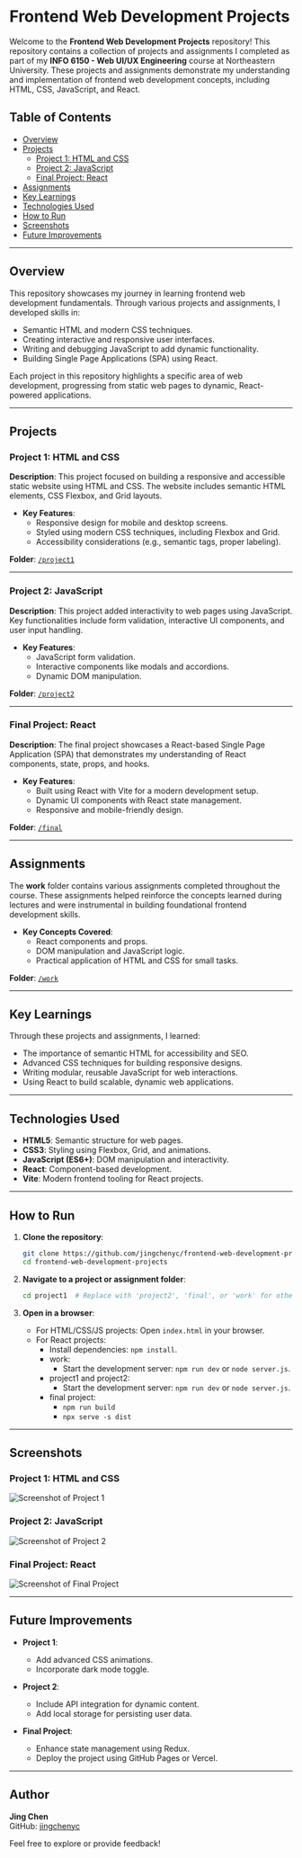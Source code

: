 # Frontend Web Development Projects

Welcome to the **Frontend Web Development Projects** repository! This repository contains a collection of projects and assignments I completed as part of my **INFO 6150 - Web UI/UX Engineering** course at Northeastern University. These projects and assignments demonstrate my understanding and implementation of frontend web development concepts, including HTML, CSS, JavaScript, and React.

## Table of Contents
- [Overview](#overview)
- [Projects](#projects)
  - [Project 1: HTML and CSS](#project-1-html-and-css)
  - [Project 2: JavaScript](#project-2-javascript)
  - [Final Project: React](#final-project-react)
- [Assignments](#assignments)
- [Key Learnings](#key-learnings)
- [Technologies Used](#technologies-used)
- [How to Run](#how-to-run)
- [Screenshots](#screenshots)
- [Future Improvements](#future-improvements)

---

## Overview
This repository showcases my journey in learning frontend web development fundamentals. Through various projects and assignments, I developed skills in:
- Semantic HTML and modern CSS techniques.
- Creating interactive and responsive user interfaces.
- Writing and debugging JavaScript to add dynamic functionality.
- Building Single Page Applications (SPA) using React.

Each project in this repository highlights a specific area of web development, progressing from static web pages to dynamic, React-powered applications.

---

## Projects

### Project 1: HTML and CSS
**Description**: This project focused on building a responsive and accessible static website using HTML and CSS. The website includes semantic HTML elements, CSS Flexbox, and Grid layouts.

- **Key Features**:
  - Responsive design for mobile and desktop screens.
  - Styled using modern CSS techniques, including Flexbox and Grid.
  - Accessibility considerations (e.g., semantic tags, proper labeling).

**Folder**: [`/project1`](./project1)

---

### Project 2: JavaScript
**Description**: This project added interactivity to web pages using JavaScript. Key functionalities include form validation, interactive UI components, and user input handling.

- **Key Features**:
  - JavaScript form validation.
  - Interactive components like modals and accordions.
  - Dynamic DOM manipulation.

**Folder**: [`/project2`](./project2)

---

### Final Project: React
**Description**: The final project showcases a React-based Single Page Application (SPA) that demonstrates my understanding of React components, state, props, and hooks.

- **Key Features**:
  - Built using React with Vite for a modern development setup.
  - Dynamic UI components with React state management.
  - Responsive and mobile-friendly design.

**Folder**: [`/final`](./final)

---

## Assignments
The **work** folder contains various assignments completed throughout the course. These assignments helped reinforce the concepts learned during lectures and were instrumental in building foundational frontend development skills.

- **Key Concepts Covered**:
  - React components and props.
  - DOM manipulation and JavaScript logic.
  - Practical application of HTML and CSS for small tasks.
  
**Folder**: [`/work`](./work)

---

## Key Learnings
Through these projects and assignments, I learned:
- The importance of semantic HTML for accessibility and SEO.
- Advanced CSS techniques for building responsive designs.
- Writing modular, reusable JavaScript for web interactions.
- Using React to build scalable, dynamic web applications.

---

## Technologies Used
- **HTML5**: Semantic structure for web pages.
- **CSS3**: Styling using Flexbox, Grid, and animations.
- **JavaScript (ES6+)**: DOM manipulation and interactivity.
- **React**: Component-based development.
- **Vite**: Modern frontend tooling for React projects.

---

## How to Run
1. **Clone the repository**:
   ```bash
   git clone https://github.com/jingchenyc/frontend-web-development-projects.git
   cd frontend-web-development-projects
   ```

2. **Navigate to a project or assignment folder**:
   ```bash
   cd project1  # Replace with 'project2', 'final', or 'work' for other folders
   ```

3. **Open in a browser**:
   - For HTML/CSS/JS projects: Open `index.html` in your browser.
   - For React projects:
     - Install dependencies: `npm install`.
     - work:
       - Start the development server: `npm run dev` or `node server.js`.
     - project1 and project2:
       - Start the development server: `npm run dev` or `node server.js`.
     - final project:
       - `npm run build`
       - `npx serve -s dist`

---

## Screenshots
### Project 1: HTML and CSS
![Screenshot of Project 1](./screenshots/project1.png)

### Project 2: JavaScript
![Screenshot of Project 2](./screenshots/project2.png)

### Final Project: React
![Screenshot of Final Project](./screenshots/final.png)

---

## Future Improvements
- **Project 1**:
  - Add advanced CSS animations.
  - Incorporate dark mode toggle.

- **Project 2**:
  - Include API integration for dynamic content.
  - Add local storage for persisting user data.

- **Final Project**:
  - Enhance state management using Redux.
  - Deploy the project using GitHub Pages or Vercel.

---

## Author
**Jing Chen**  
GitHub: [jingchenyc](https://github.com/jingchenyc)  

Feel free to explore or provide feedback!
